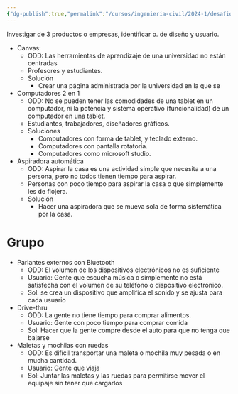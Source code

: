 ```yaml
---
{"dg-publish":true,"permalink":"/cursos/ingenieria-civil/2024-1/desafios-de-la-ingenieria/0-2-actividades-en-clase/oportunidades-de-diseno/actividad/"}
---
```


Investigar de 3 productos o empresas, identificar o. de diseño y usuario.

- Canvas:
	- ODD: Las herramientas de aprendizaje de una universidad no están centradas
	- Profesores y estudiantes.
	- Solución
		- Crear una página administrada por la universidad en la que se 
- Computadores 2 en 1
	- ODD: No se pueden tener las comodidades de una tablet en un computador, ni la potencia y sistema operativo (funcionalidad) de un computador en una tablet.
	- Estudiantes, trabajadores, diseñadores gráficos.
	- Soluciones
		- Computadores con forma de tablet, y teclado externo.
		- Computadores con pantalla rotatoria.
		- Computadores como microsoft studio.
- Aspiradora automática
	- ODD: Aspirar la casa es una actividad simple que necesita a una persona, pero no todos tienen tiempo para aspirar.
	- Personas con poco tiempo para aspirar la casa o que simplemente les de flojera. 
	- Solución
		- Hacer una aspiradora que se mueva sola de forma sistemática por la casa.
# Grupo
- Parlantes externos con Bluetooth
	- ODD: El volumen de los dispositivos electrónicos no es suficiente
	- Usuario: Gente que escucha música o simplemente no está satisfecha con el volumen de su teléfono o dispositivo electrónico.
	- Sol: se crea un dispositivo que amplifica el sonido y se ajusta para cada usuario
- Drive-thru
	- ODD: La gente no tiene tiempo para comprar alimentos.
	- Usuario: Gente con poco tiempo para comprar comida
	- Sol: Hacer que la gente compre desde el auto para que no tenga que bajarse
- Maletas y mochilas con ruedas
	- ODD: Es difícil transportar una maleta o mochila muy pesada o en mucha cantidad.
	- Usuario: Gente que viaja
	- Sol: Juntar las maletas y las ruedas para permitirse mover el equipaje sin tener que cargarlos